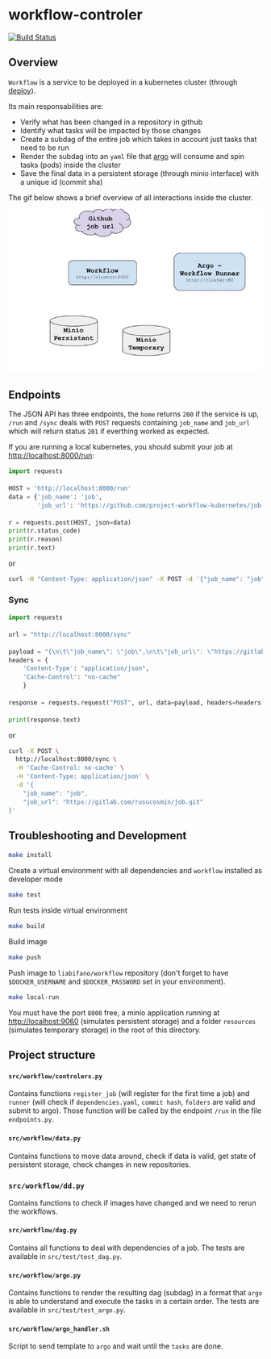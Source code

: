 # workflow-controler

[![Build Status](http://img.shields.io/travis/liabifano/ml-aws.svg?style=flat)](https://travis-ci.com/project-workflow-kubernetes/workflow-controler)


## Overview
`Workflow` is a service to be deployed in a kubernetes cluster (through [deploy](https://github.com/project-workflow-kubernetes/deploy)).

Its main responsabilities are:

- Verify what has been changed in a repository in github
- Identify what tasks will be impacted by those changes
- Create a subdag of the entire job which takes in account just tasks that need to be run
- Render the subdag into an `yaml` file that [argo](https://github.com/argoproj) will consume and spin tasks (pods) inside the cluster
- Save the final data in a persistent storage (through minio interface) with a unique id (commit sha)


The gif below shows a brief overview of all interactions inside the cluster.

![gif](images/workflow.gif)


## Endpoints

The JSON API has three endpoints, the `home` returns `200` if the service is up, `/run` and `/sync` deals with `POST` requests containing `job_name` and `job_url` which will return status `201` if everthing worked as expected.


If you are running a local kubernetes, you should submit your job at [http://localhost:8000/run](http://localhost:8000/run):

```python
import requests

HOST = 'http://localhost:8000/run'
data = {'job_name': 'job',
        'job_url': 'https://github.com/project-workflow-kubernetes/job-python.git'}

r = requests.post(HOST, json=data)
print(r.status_code)
print(r.reason)
print(r.text)
```

or

```bash
curl -H "Content-Type: application/json" -X POST -d '{"job_name": "job","job_url": "https://gitlab.com/liabifano/job.git"}' http://localhost:8000/run
```

### Sync

```python
import requests

url = "http://localhost:8000/sync"

payload = "{\n\t\"job_name\": \"job\",\n\t\"job_url\": \"https://gitlab.com/rusucosmin/job.git\"\n}"
headers = {
    'Content-Type': "application/json",
    'Cache-Control': "no-cache"
    }

response = requests.request("POST", url, data=payload, headers=headers)

print(response.text)
```

or

```bash
curl -X POST \
  http://localhost:8000/sync \
  -H 'Cache-Control: no-cache' \
  -H 'Content-Type: application/json' \
  -d '{
	"job_name": "job",
	"job_url": "https://gitlab.com/rusucosmin/job.git"
}'
```



## Troubleshooting and Development

```bash
make install
```
Create a virtual environment with all dependencies and `workflow` installed as developer mode

```bash
make test
```
Run tests inside virtual environment

```bash
make build
```
Build image

```bash
make push
```
Push image to `liabifano/workflow` repository (don't forget to have `$DOCKER_USERNAME` and `$DOCKER_PASSWORD` set in your environment).

```bash
make local-run
```
You must have the port `8000` free, a minio application running at [http://localhost:9060](http://localhost:9060) (simulates persistent storage) and a folder `resources` (simulates temporary storage) in the root of this directory.


## Project structure

#### `src/workflow/controlers.py`
Contains functions `register_job` (will register for the first time a job) and `runner` (will check if `dependencies.yaml`, `commit hash`, `folders` are valid and submit to argo). Those function will be called by the endpoint `/run` in the file `endpoints.py`.

#### `src/workflow/data.py`
Contains functions to move data around, check if data is valid, get state of persistent storage, check changes in new repositories.

### `src/workflow/dd.py`
Contains functions to check if images have changed and we need to rerun the workflows.

#### `src/workflow/dag.py`
Contains all functions to deal with dependencies of a job. The tests are available in `src/test/test_dag.py`.


#### `src/workflow/argo.py`
Contains functions to render the resulting dag (subdag) in a format that `argo` is able to understand and execute the tasks in a certain order. The tests are available in `src/test/test_argo.py`.


#### `src/workflow/argo_handler.sh`
Script to send template to `argo` and wait until the `tasks` are done.



